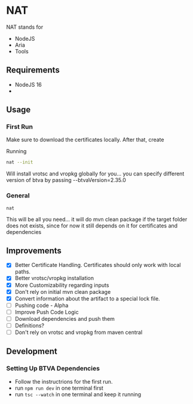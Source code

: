 # NAT

NAT stands for 
- NodeJS
- Aria
- Tools

## Requirements

- NodeJS 16
- 

## Usage

### First Run

Make sure to download the certificates locally.
After that, create 

Running
```bash
nat --init
```
Will install vrotsc and vropkg globally for you... you can specify different version of btva by passing --btvaVersion=2.35.0

### General

```
nat
```
This will be all you need... it will do mvn clean package if the target folder does not exists, since for now it still depends on it for certificates and
dependencies

## Improvements

- [x] Better Certificate Handling. Certificates should only work with local paths.
- [x] Better vrotsc/vropkg installation
- [x] More Customizability regarding inputs
- [x] Don't rely on initial mvn clean package
- [x] Convert information about the artifact to a special lock file.
- [ ] Pushing code - Alpha
- [ ] Improve Push Code Logic
- [ ] Download dependencies and push them
- [ ] Definitions? 
- [ ] Don't rely on vrotsc and vropkg from maven central

## Development

### Setting Up BTVA Dependencies

- Follow the instructrions for the first run.
- run `npm run dev` in one terminal first
- run `tsc --watch` in one terminal and keep it running
